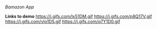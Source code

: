 *Bamazon App*

**Links to demo**
 https://j.gifs.com/lx51DM.gif
 https://j.gifs.com/p8Q17V.gif
 https://j.gifs.com/vlo1D5.gif
 https://j.gifs.com/q7Y1D0.gif

